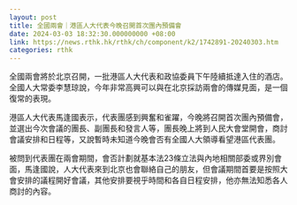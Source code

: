 ```yaml
---
layout: post
title: 全國兩會｜港區人大代表今晚召開首次團內預備會
date: 2024-03-03 18:32:30.000000000 +08:00
link: https://news.rthk.hk/rthk/ch/component/k2/1742891-20240303.htm
categories: rthk
---
```


全國兩會將於北京召開，一批港區人大代表和政協委員下午陸續抵達入住的酒店。全國人大常委李慧琼說，今年非常高興可以與在北京採訪兩會的傳媒見面，是一個復常的表現。

港區人大代表馬逢國表示，代表團感到興奮和雀躍，今晚將召開首次團內預備會，並選出今次會議的團長、副團長和發言人等，團長晚上將到人民大會堂開會，商討會議安排和日程等，又說暫時未知道今晚會否有全國人大領導看望港區代表團。

被問到代表團在兩會期間，會否計劃就基本法23條立法與內地相關部委或界別會面，馬逢國說，人大代表來到北京也會聯絡自己的朋友，但會議期間首要是按照大會安排的議程開好會議，其他安排要視乎時間和各自日程安排，他亦無法知悉各人商討的內容。
